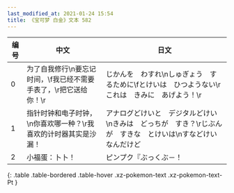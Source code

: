 ```yaml
---
last_modified_at: 2021-01-24 15:54
title: 《宝可梦 白金》文本 582
---
```

| 编号 | 中文 | 日文 |
| ---- | ---- | ---- |
| 0 | 为了自我修行\n要忘记时间，\f我已经不需要手表了，\r把它送给你！\r | じかんを　わすれ\nしゅぎょう　するために\fとけいは　ひつようない\rこれは　きみに　あげよう！\r |
| 1 | 指针时钟和电子时钟，\n你喜欢哪一种？\r我喜欢的计时器其实是沙漏！ | アナログどけいと　デジタルどけい\nきみは　どっちが　すき？\rじぶんが　すきな　とけいは\nすなどけい　なんだけど |
| 2 | 小福蛋：卜卜！ | ピンプク『ぶっくぶ－！ |
{: .table .table-bordered .table-hover .xz-pokemon-text .xz-pokemon-text-Pt }